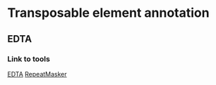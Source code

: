 # Transposable element annotation

## EDTA




















### Link to tools
[EDTA](https://github.com/oushujun/EDTA)
[RepeatMasker](https://github.com/Dfam-consortium/RepeatMasker)
